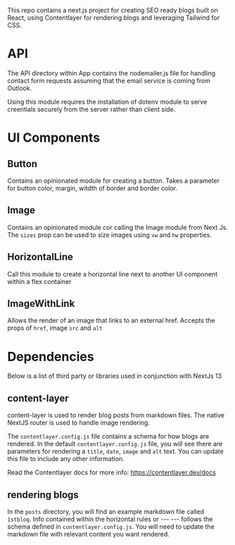 This repo contains a next.js project for creating SEO ready blogs built on React, using Contentlayer for rendering blogs and leveraging Tailwind for CSS.

# API
The API directory within App contains the nodemailer.js file for handling contact form requests assuming that the email service is coming from Outlook.

Using this module requires the installation of dotenv module to serve creentials securely from the server rather than client side.
# UI Components

## Button
Contains an opinionated module for creating a button. Takes a parameter for button color, margin, witdth of border and border color.

## Image
Contains an opinionated module cor calling the Image module from Next Js. The `sizes` prop can be used to size images using `vw` and `hw` properties.

## HorizontalLine
Call this module to create a horizontal line next to another UI component within a flex container

## ImageWithLink
Allows the render of an image that links to an external href. Accepts the props of `href`, image `src` and `alt`


# Dependencies
Below is a list of third party or libraries used in conjunction with NextJs 13

## content-layer
content-layer is used to render blog posts from markdown files. The native NextJS router is used to handle image rendering.

The `contentlayer.config.js` file contains a schema for how blogs are rendered. In the default `contentlayer.config.js` file, you will see there are parameters for rendering a `title`, `date`, `image` and `alt` text. You can update this file to include any other information. 

Read the Contentlayer docs for more info: https://contentlayer.dev/docs

## rendering blogs
In the `posts` directory, you will find an example markdown file called `1stblog`. Info contained within the horizontal rules or --- --- follows the schema defined in `contentlayer.config.js`. You will need to update the markdown file with relevant content you want rendered.